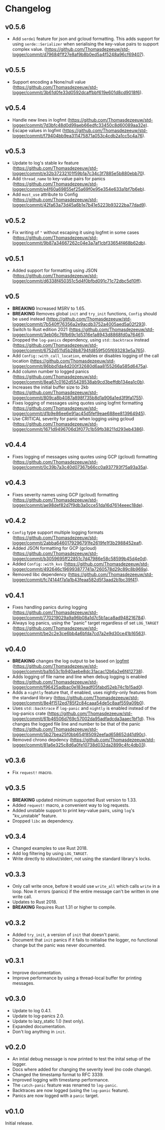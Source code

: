 # Changelog

## v0.5.6

* Add `serde1` feature for json and gcloud formatting. This adds support for
  using `serde::Serializer` when serialising the key-value pairs to support
  complex value.
  (https://github.com/Thomasdezeeuw/std-logger/commit/d79684f1f27e8af9b8b0ed5a4f5248a96cf69407).

## v0.5.5

* Support encoding a None/null value
  (https://github.com/Thomasdezeeuw/std-logger/commit/3b61d0fe33d0592dcaffbbf619e601d8cd9018f6).

## v0.5.4

* Handle new lines in logfmt
  (https://github.com/Thomasdezeeuw/std-logger/commit/7d3bfc48d0d99aeb66edfc33450c8d60089aa32e).
* Escape values in logfmt
  (https://github.com/Thomasdezeeuw/std-logger/commit/f79404bb9ea311475871a053c4cdb2a1cc5c4a76).

## v0.5.3

* Update to log's stable kv feature
  (https://github.com/Thomasdezeeuw/std-logger/commit/e32b37232101f59b1a7c34c3f7885e5b880ebb70).
* Add `thread_name` to key-value pairs for panics
  (https://github.com/Thomasdezeeuw/std-logger/commit/e4f60a69855ef25a69f0e95e354e633a1bf7b6eb).
* Add `must_use` attribute to Config
  (https://github.com/Thomasdezeeuw/std-logger/commit/42fa63a73d45a6b1e7b41e5223b93222ba77dad9).

## v0.5.2

* Fix writing of `"` without escaping it using logfmt in some cases
  (https://github.com/Thomasdezeeuw/std-logger/commit/9b87a34667262c04e3a7af1cbf33654f468b62db).

## v0.5.1

* Added support for formatting using JSON
  (https://github.com/Thomasdezeeuw/std-logger/commit/d6338f450351c5d4f0bfbd091c71c72dbc5d10ff).

## v0.5

* **BREAKING** Increased MSRV to 1.65.
* **BREAKING** Removes global `init` and `try_init` functions, `Config` should be used
  instead
  (https://github.com/Thomasdezeeuw/std-logger/commit/7b540ff76356a2e9acdb3752a4005aed5a02f293).
* Switch to Rust edition 2021
  (https://github.com/Thomasdezeeuw/std-logger/commit/3eb06c76fb69c1d5316e1a8943d8868fd0a76461).
* Dropped the `log-panics` dependency, using `std::backtrace` instead
  (https://github.com/Thomasdezeeuw/std-logger/commit/6752d511d5b28b8794fd859f505f693283e5a765).
* Add `Config::with_call_location`, enables or disables logging of the call
  location
  (https://github.com/Thomasdezeeuw/std-logger/commit/86bbd1da4d200f32680d6aa8155266a585d6475a).
* Add column number to logged panics
  (https://github.com/Thomasdezeeuw/std-logger/commit/8ea67c0162d55428538ab9cd3beffdb134ea1c0b).
* Increases the initial buffer size to 2kb
  (https://github.com/Thomasdezeeuw/std-logger/commit/809ca8b4087a898f735b8d1a906a1ed3f9fa1755).
* Fixes logging of messages using quotes using logfmt formatting
  (https://github.com/Thomasdezeeuw/std-logger/commit/d1b9e86ee6e91ac45d5fef9eae688ee813964945).
* Use CRITICAL severity for panic when logging using gcloud
  (https://github.com/Thomasdezeeuw/std-logger/commit/1671d9496706d3f077c1b59fb38211d293eb4386).

## v0.4.4

* Fixes logging of messages using quotes using GCP (gcloud) formatting
  (https://github.com/Thomasdezeeuw/std-logger/commit/0c39b7a3c40d07367b66cc0a937793f75a93a35a).

## v0.4.3

* Fixes severity names using GCP (gcloud) formatting
  (https://github.com/Thomasdezeeuw/std-logger/commit/ae98def82d7f9db3a0cce51da16d7614eeec18de).

## v0.4.2

* `Config` type support multiple logging formats
  (https://github.com/Thomasdezeeuw/std-logger/commit/2abba6460179296791fe2619fe1f3b2988452eaf).
* Added JSON formatting for GCP (gcloud)
  (https://github.com/Thomasdezeeuw/std-logger/commit/b3059695ff22851c7d47986e58c58599b45d4e0d).
* Added `Config::with_kvs`
  (https://github.com/Thomasdezeeuw/std-logger/commit/492646c196993877741a7260578d29c89c8b969a).
* Removed libc dependency
  (https://github.com/Thomasdezeeuw/std-logger/commit/fc74144f7a1a1b43feaa582d5f3aad2b1bc39f41).

## v0.4.1

* Fixes handling panics during logging
  (https://github.com/Thomasdezeeuw/std-logger/commit/770219029a9a96b08a1d7c5b1aca8ad948216784).
* Always log panics, using the "panic" target regardless of set `LOG_TARGET`
  (https://github.com/Thomasdezeeuw/std-logger/commit/be2c2e3ce6bb4a6bfda7cd7a2e9d30ce41b16563).

## v0.4.0

* **BREAKING** changes the log output to be based on [logfmt]
  (https://github.com/Thomasdezeeuw/std-logger/commit/ba1b53c1b940aebe8dc31acac12b6a2e6f412738).
* Adds logging of file name and line when debug logging is enabled
  (https://github.com/Thomasdezeeuw/std-logger/commit/f96425adbac0e183eadf05fabd52eb74c1b15ad0).
* Adds a `nightly` feature that, if enabled, uses nightly-only features from the
  standard library
  (https://github.com/Thomasdezeeuw/std-logger/commit/8e4f1512ed785f2c84caaa54de5c8aaf559a09b0).
* Uses `std::backtrace` if `log-panic` and `nightly` is enabled instead of the
  log-panics crate
  (https://github.com/Thomasdezeeuw/std-logger/commit/61b46506d769c57002da95adfadcda3aaec1bf1d).
  This changes the logged file line and number to be that of the panic
  (https://github.com/Thomasdezeeuw/std-logger/commit/5b27bea25f0bb654f85092eefad658652d41d90c).
* Removed chrono depdency
  (https://github.com/Thomasdezeeuw/std-logger/commit/81a6e325c8d6a0fe10738d032da2899c4fc4db03).

[logfmt]: https://www.brandur.org/logfmt

## v0.3.6

* Fix `request!` macro.

## v0.3.5

* **BREAKING** updated minimum supported Rust version to 1.33.
* Added `request!` macro, a convenient way to log requests.
* Added unstable support to print key-value pairs, using `log`'s "kv_unstable"
  feature.
* Dropped `libc` as dependency.

## v0.3.4

* Changed examples to use Rust 2018.
* Add log filtering by using `LOG_TARGET`.
* Write directly to stdout/stderr, not using the standard library's locks.

## v0.3.3

* Only call write once, before it would use `write_all` which calls `write` in
  a loop. Now it errors (panics) if the entire message can't be written in one
  write call.
* Updates to Rust 2018.
* **BREAKING** Requires Rust 1.31 or higher to compile.

## v0.3.2

* Added `try_init`, a version of `init` that doesn't panic.
* Document that `init` panics if it fails to initialise the logger, no
  functional change but the panic was never documented.

## v0.3.1

* Improve documentation.
* Improve performance by using a thread-local buffer for printing messages.

## v0.3.0

* Update to log 0.4.1.
* Update to log-panics 2.0.
* Update to lazy_static 1.0 (test only).
* Expanded documentation.
* Don't log anything in `init`.

## v0.2.0

* An intial debug message is now printed to test the inital setup of the logger.
* Docs where added for changing the severity level (no code change).
* Changed the timestamp format to RFC 3339.
* Improved logging with timestamp performance.
* The `catch-panic` feature was renamed to `log-panic`.
* Backtraces are now logged (using the `log-panic` feature).
* Panics are now logged with a `panic` target.

## v0.1.0

Initial release.
